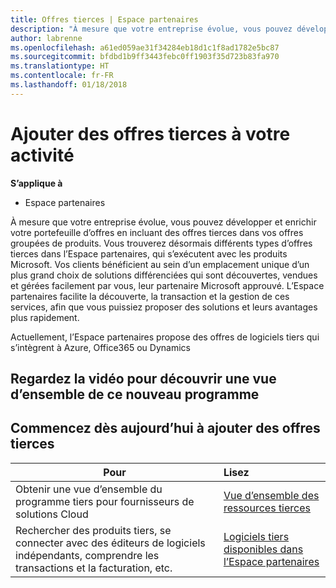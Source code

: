 ```yaml
---
title: Offres tierces | Espace partenaires
description: "À mesure que votre entreprise évolue, vous pouvez développer et enrichir votre portefeuille d’offres en incluant des offres tierces dans vos offres groupées de produits."
author: labrenne
ms.openlocfilehash: a61ed059ae31f34284eb18d1c1f8ad1782e5bc87
ms.sourcegitcommit: bfdbd1b9ff3443febc0ff1903f35d723b83fa970
ms.translationtype: HT
ms.contentlocale: fr-FR
ms.lasthandoff: 01/18/2018
---
```

# <a name="add-third-party-offers-to-your-business"></a>Ajouter des offres tierces à votre activité

**S’applique à**

- Espace partenaires

À mesure que votre entreprise évolue, vous pouvez développer et enrichir votre portefeuille d’offres en incluant des offres tierces dans vos offres groupées de produits. Vous trouverez désormais différents types d’offres tierces dans l’Espace partenaires, qui s’exécutent avec les produits Microsoft. Vos clients bénéficient au sein d’un emplacement unique d’un plus grand choix de solutions différenciées qui sont découvertes, vendues et gérées facilement par vous, leur partenaire Microsoft approuvé. L’Espace partenaires facilite la découverte, la transaction et la gestion de ces services, afin que vous puissiez proposer des solutions et leurs avantages plus rapidement.

Actuellement, l’Espace partenaires propose des offres de logiciels tiers qui s’intègrent à Azure, Office365 ou Dynamics

## <a name="watch-the-video-for-an-overview-to-this-new-program"></a>Regardez la vidéo pour découvrir une vue d’ensemble de ce nouveau programme


## <a name="start-adding-third-party-offers-today"></a>Commencez dès aujourd’hui à ajouter des offres tierces

|**Pour**   |**Lisez**   |
|------------------|:--------------------|
|Obtenir une vue d’ensemble du programme tiers pour fournisseurs de solutions Cloud  |[Vue d’ensemble des ressources tierces](https://assets.microsoft.com/ThirdPartyOffers-Overview.pptx)|
|Rechercher des produits tiers, se connecter avec des éditeurs de logiciels indépendants, comprendre les transactions et la facturation, etc.| [Logiciels tiers disponibles dans l’Espace partenaires](third-party-help.md) 

